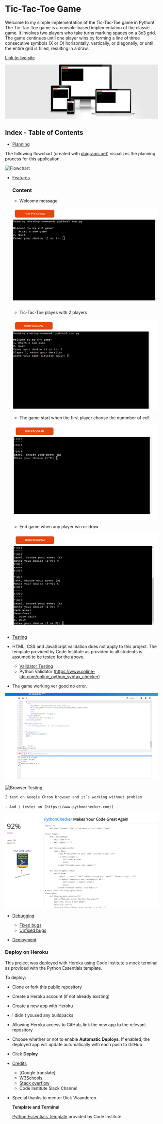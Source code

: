 # Tic-Tac-Toe Game

Welcome to my simple implementation of the Tic-Tac-Toe game in Python!
The Tic-Tac-Toe game is a console-based implementation of the classic game. It involves two players who take turns marking spaces on a 3x3 grid. The game continues until one player wins by forming a line of three consecutive symbols (X or O) horizontally, vertically, or diagonally, or until the entire grid is filled, resulting in a draw.

[Link to live site](https://tic-pp3-5d5ce1a76eff.herokuapp.com/)

![Responsive mock-up](assets/images/responsive.png)

## Index - Table of Contents

- [Planning](#planning)

The following flowchart (created with [daigrams.net](https://app.diagrams.net/)) visualizes the planning process for this application.

![Flowchart](assets/images/GetHungFlow1.1.png)





- [Features](#features)
   ### Content

   - Welcome message

   ![Welcome massage](assets/images/Tic-Tac1.png)

   - Tic-Tac-Toe playes with 2 players

   ![Players choose](assets/images/Tic.Tac2.png)

   - The game start when the first player choose the nummber of cell

   ![start game ](assets/images/Tic.Tac5.png)

   - End game when any player win or draw

   ![end game](assets/images/Tic.Tac7.png)


- [Testing](#testing)
- HTML, CSS and JavaScript validation does not apply to this project. The template provided by Code Institute as provided to all students is assumed to be tested for the above.
    - [Validator Testing](#validator-testing)
    - Python Validator (https://www.online-ide.com/online_python_syntax_checker)

- The game working ver good no error.

![Python syntax checker](assets/images/Python%20test.png)

![Browser Testing](#browser-testing)

    I test on Google Chrom browser and it´s working without problem

    - And i testet on (https://www.pythonchecker.com/)

![Python checker](assets/images/Tic.Tac8.png)

- [Debugging](#debugging)
    - [Fixed bugs](#fixed-bugs)
    - [Unfixed bugs](#unfixed-bugs)

- [Deployment](#deployment)
### Deploy on Heroku
This project was deployed with Heroku using Code Institute's mock terminal as provided with the Python Essentials template.

To deploy:

- Clone or fork this public repository
- Create a Heroku account (if not already existing)
- Create a new app with Heroku
- I didn´t yoused any buildpacks

- Allowing Heroku access to GitHub, link the new app to the relevant repository
- Choose whether or not to enable **Automatic Deploys**. If enabled, the deployed app will update automatically with each push to GitHub
- Click **Deploy**

- [Credits](#credits)
  - [Google translate]
  - [W3Schools](https://www.w3schools.com/)
  - [Stack overflow](https://stackoverflow.com/)
  - Code Institute Slack Channel
- Special thanks to  mentor Dick Vlaanderen.
    

    **Template and Terminal**

    [Python Essentials Template](https://github.com/Code-Institute-Org/python-essentials-template) provided by Code Institute 


   


